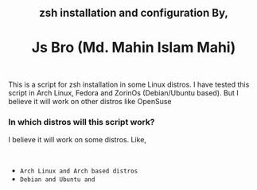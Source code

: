 <h2 align="center">zsh installation and configuration By,</h2>
<h1 align="center">Js Bro (Md. Mahin Islam Mahi)</h1>
</br>

<p>This is a script for zsh installation in some Linux distros. I have tested this script in Arch Linux, Fedora and ZorinOs (Debian/Ubuntu based). But I believe it will work on other distros like OpenSuse</p>

### In which distros will this script work?
<p>I believe it will work on some distros. Like,</p> </br>

- `Arch Linux and Arch based distros`
- `Debian and Ubuntu and `